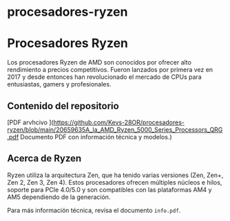 # procesadores-ryzen
# Procesadores Ryzen



Los procesadores Ryzen de AMD son conocidos por ofrecer alto rendimiento a precios competitivos. Fueron lanzados por primera vez en 2017 y desde entonces han revolucionado el mercado de CPUs para entusiastas, gamers y profesionales.

## Contenido del repositorio

[PDF arvhcivo ](https://github.com/Kevs-28OR/procesadores-ryzen/blob/main/20659635A_la_AMD_Ryzen_5000_Series_Processors_QRG.pdf Documento PDF con información técnica y modelos.)



## Acerca de Ryzen

Ryzen utiliza la arquitectura Zen, que ha tenido varias versiones (Zen, Zen+, Zen 2, Zen 3, Zen 4). Estos procesadores ofrecen múltiples núcleos e hilos, soporte para PCIe 4.0/5.0 y son compatibles con las plataformas AM4 y AM5 dependiendo de la generación.

Para más información técnica, revisa el documento `info.pdf`.
